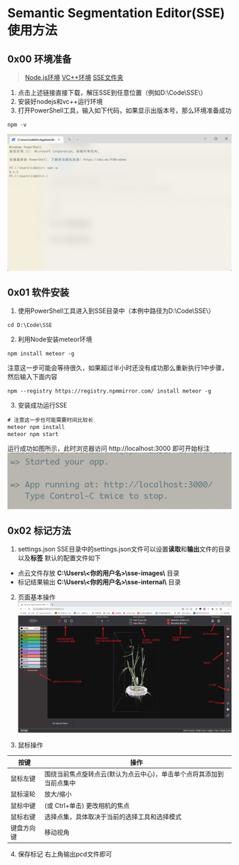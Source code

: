 # Semantic Segmentation Editor(SSE) 使用方法

## 0x00 环境准备
> [Node.js环境](http://doc.cabbsir.com/node.msi)
  [VC++环境](http://doc.cabbsir.com/VC_redist.x64.exe)
  [SSE文件夹](http://doc.cabbsir.com/SSE.zip)

1. 点击上述链接直接下载，解压SSE到任意位置（例如D:\Code\SSE\）
2. 安装好nodejs和vc++运行环境
3. 打开PowerShell工具，输入如下代码，如果显示出版本号，那么环境准备成功
``` shell
npm -v
```

![npm环境](./1.png)

## 0x01 软件安装
1. 使用PowerShell工具进入到SSE目录中（本例中路径为D:\Code\SSE\）
``` shell
cd D:\Code\SSE
```
2. 利用Node安装meteor环境
``` shell
npm install meteor -g
```
注意这一步可能会等待很久，如果超过半小时还没有成功那么重新执行1中步骤，然后输入下面内容
``` shell
npm --registry https://registry.npmmirror.com/ install meteor -g
```
3. 安装成功运行SSE
``` shell
# 注意这一步也可能需要时间比较长
meteor npm install
meteor npm start
```
运行成功如图所示，此时浏览器访问 http://localhost:3000 即可开始标注
![SSE运行](./2.png)

## 0x02 标记方法
1. settings.json
SSE目录中的settings.json文件可以设置**读取**和**输出**文件的目录以及**标签**
默认的配置文件如下
- 点云文件存放 **C:\Users\\<你的用户名>\sse-images\\** 目录
- 标记结果输出 **C:\Users\\<你的用户名>\sse-internal\\** 目录

2. 页面基本操作
![页面](./3.png)

3. 鼠标操作

| 按键 | 操作|
|--|--|
|鼠标左键 | 围绕当前焦点旋转点云(默认为点云中心)，单击单个点将其添加到当前点集中 |
|鼠标滚轮| 放大/缩小 |
|鼠标中键|(或 Ctrl+单击) 更改相机的焦点 |
|鼠标右键| 选择点集，具体取决于当前的选择工具和选择模式|
|键盘方向键 | 移动视角 |

4. 保存标记
右上角输出pcd文件即可

